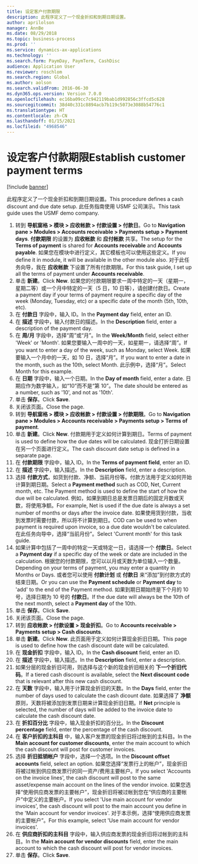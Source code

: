 ```yaml
---
title: 设定客户付款期限
description: 此程序定义了一个现金折扣和到期日期设置。
author: aprilolson
manager: AnnBe
ms.date: 08/29/2018
ms.topic: business-process
ms.prod: ''
ms.service: dynamics-ax-applications
ms.technology: ''
ms.search.form: PaymDay, PaymTerm, CashDisc
audience: Application User
ms.reviewer: roschlom
ms.search.region: Global
ms.author: aolson
ms.search.validFrom: 2016-06-30
ms.dyn365.ops.version: Version 7.0.0
ms.openlocfilehash: ec16ba09cc7c942119bab1d992856c3ffcd5c628
ms.sourcegitcommit: 38d40c331c8894acb7b119c5073e3088b54776c1
ms.translationtype: HT
ms.contentlocale: zh-CN
ms.lasthandoff: 01/15/2021
ms.locfileid: "4968546"
---
```

# <a name="establish-customer-payment-terms"></a><span data-ttu-id="f2cd8-103">设定客户付款期限</span><span class="sxs-lookup"><span data-stu-id="f2cd8-103">Establish customer payment terms</span></span>

[!include [banner](../../includes/banner.md)]

<span data-ttu-id="f2cd8-104">此程序定义了一个现金折扣和到期日期设置。</span><span class="sxs-lookup"><span data-stu-id="f2cd8-104">This procedure defines a cash discount and due date setup.</span></span> <span data-ttu-id="f2cd8-105">此任务指南使用 USMF 公司演示。</span><span class="sxs-lookup"><span data-stu-id="f2cd8-105">This task guide uses the USMF demo company.</span></span>

1. <span data-ttu-id="f2cd8-106">转到 **导航窗格 > 模块 > 应收帐款 > 付款设置 > 付款日**。</span><span class="sxs-lookup"><span data-stu-id="f2cd8-106">Go to **Navigation pane > Modules > Accounts receivable > Payments setup > Payment days**.</span></span> <span data-ttu-id="f2cd8-107">**付款期限** 的设置为 **应收帐款** 和 **应付帐款** 共享。</span><span class="sxs-lookup"><span data-stu-id="f2cd8-107">The setup for the **Terms of payment** is shared for **Accounts receivable** and **Accounts payable**.</span></span> <span data-ttu-id="f2cd8-108">如果您在模块中进行定义，其它模板也可以使用这些定义。</span><span class="sxs-lookup"><span data-stu-id="f2cd8-108">If you define it in module, it will be available in the other module also.</span></span> <span data-ttu-id="f2cd8-109">对于此任务向导，我在 **应收帐款** 下设置了所有付款期限。</span><span class="sxs-lookup"><span data-stu-id="f2cd8-109">For this task guide, I set up all the terms of payment under **Accounts receivable**.</span></span>
2. <span data-ttu-id="f2cd8-110">单击 **新建**。</span><span class="sxs-lookup"><span data-stu-id="f2cd8-110">Click **New**.</span></span> <span data-ttu-id="f2cd8-111">如果您的付款期限要求一周中特定的一天（星期一，星期二等）或一个月中特定的一天（5 日，10 日等），请创建付款日。</span><span class="sxs-lookup"><span data-stu-id="f2cd8-111">Create a payment day if your terms of payment require a specific day of the week (Monday, Tuesday, etc) or a specific date of the month (5th, 10th, etc).</span></span> 
3. <span data-ttu-id="f2cd8-112">在 **付款日** 字段中，输入 ID。</span><span class="sxs-lookup"><span data-stu-id="f2cd8-112">In the **Payment day** field, enter an ID.</span></span>
4. <span data-ttu-id="f2cd8-113">在 **描述** 字段中，输入付款日的描述。</span><span class="sxs-lookup"><span data-stu-id="f2cd8-113">In the **Description** field, enter a description of the payment day.</span></span>
5. <span data-ttu-id="f2cd8-114">在 **周/月** 字段中，选择“周”或“月”。</span><span class="sxs-lookup"><span data-stu-id="f2cd8-114">In the **Week/Month** field, select either 'Week' or 'Month'.</span></span> <span data-ttu-id="f2cd8-115">如果您要输入一周中的一天，如星期一，请选择“周”。</span><span class="sxs-lookup"><span data-stu-id="f2cd8-115">If you want to enter a day of the week, such as Monday, select Week.</span></span> <span data-ttu-id="f2cd8-116">如果要输入一个月中的一天，如 10 日，选择“月”。</span><span class="sxs-lookup"><span data-stu-id="f2cd8-116">If you want to enter a date in the month, such as the 10th, select Month.</span></span> <span data-ttu-id="f2cd8-117">此示例中，选择“月”。</span><span class="sxs-lookup"><span data-stu-id="f2cd8-117">Select Month for this example.</span></span> 
6. <span data-ttu-id="f2cd8-118">在 **日期** 字段中，输入一个日期。</span><span class="sxs-lookup"><span data-stu-id="f2cd8-118">In the **Day of month** field, enter a date.</span></span> <span data-ttu-id="f2cd8-119">日期应作为数字输入，如“10”而不是“第 10”。</span><span class="sxs-lookup"><span data-stu-id="f2cd8-119">The date should be entered as a number, such as '10', and not as '10th'.</span></span> 
7. <span data-ttu-id="f2cd8-120">单击 **保存**。</span><span class="sxs-lookup"><span data-stu-id="f2cd8-120">Click **Save**.</span></span>
8. <span data-ttu-id="f2cd8-121">关闭该页面。</span><span class="sxs-lookup"><span data-stu-id="f2cd8-121">Close the page.</span></span>
9. <span data-ttu-id="f2cd8-122">转到 **导航窗格 > 模块 > 应收帐款 > 付款设置 > 付款期限**。</span><span class="sxs-lookup"><span data-stu-id="f2cd8-122">Go to **Navigation pane > Modules > Accounts receivable > Payments setup > Terms of payment**.</span></span>
10. <span data-ttu-id="f2cd8-123">单击 **新建**。</span><span class="sxs-lookup"><span data-stu-id="f2cd8-123">Click **New**.</span></span> <span data-ttu-id="f2cd8-124">付款期用于定义如何计算到期日。</span><span class="sxs-lookup"><span data-stu-id="f2cd8-124">Terms of payment is used to define how the due dates will be calculated.</span></span> <span data-ttu-id="f2cd8-125">现金打折日期设置在另一个页面进行定义。</span><span class="sxs-lookup"><span data-stu-id="f2cd8-125">The cash discount date setup is defined in a separate page.</span></span> 
11. <span data-ttu-id="f2cd8-126">在 **付款期限** 字段中，输入 ID。</span><span class="sxs-lookup"><span data-stu-id="f2cd8-126">In the **Terms of payment field**, enter an ID.</span></span>
12. <span data-ttu-id="f2cd8-127">在 **描述** 字段中，输入描述。</span><span class="sxs-lookup"><span data-stu-id="f2cd8-127">In the **Description** field, enter a description.</span></span>
13. <span data-ttu-id="f2cd8-128">选择 **付款方式**，如货到付款、净额、当前月份等。付款方法用于定义如何开始计算到期日期。</span><span class="sxs-lookup"><span data-stu-id="f2cd8-128">Select a **Payment method** such as COD, Net, Current month, etc. The Payment method is used to define the start of how the due will be calculated.</span></span> <span data-ttu-id="f2cd8-129">例如，如果到期日总是发票日期后的固定月数或天数，将使用净额。</span><span class="sxs-lookup"><span data-stu-id="f2cd8-129">For example, Net is used if the due date is always a set number of months or days after the invoice date.</span></span> <span data-ttu-id="f2cd8-130">如果使用货到付款，当收到发票时需要付款，所以将不计算到期日。</span><span class="sxs-lookup"><span data-stu-id="f2cd8-130">COD can be used to when payment is required upon invoice, so a due date wouldn't be calculated.</span></span> <span data-ttu-id="f2cd8-131">在此任务向导中，选择“当前月份”。</span><span class="sxs-lookup"><span data-stu-id="f2cd8-131">Select 'Current month' for this task guide.</span></span>  
14. <span data-ttu-id="f2cd8-132">如果计算中包括了一周中的特定一天或特定一日，请选择一个 **付款日**。</span><span class="sxs-lookup"><span data-stu-id="f2cd8-132">Select a **Payment day** if a specific day of the  week or date are included in the calculation.</span></span> <span data-ttu-id="f2cd8-133">根据您的付款期限，您可以以月或天数为单位输入一个数量。</span><span class="sxs-lookup"><span data-stu-id="f2cd8-133">Depending on your terms of payment, you may enter a quantity in Months or Days.</span></span> <span data-ttu-id="f2cd8-134">或者您可以使用 **付款计划** 或 **付款日** 来“添加”到付款方式的结束日期。</span><span class="sxs-lookup"><span data-stu-id="f2cd8-134">Or you can use the **Payment schedule** or **Payment day** to 'add' to the end of the Payment method.</span></span> <span data-ttu-id="f2cd8-135">如果到期日期始终是下个月的 10 号，选择日期为 10 号的 **付款日**。</span><span class="sxs-lookup"><span data-stu-id="f2cd8-135">If the due date will always be the 10th of the next month, select a **Payment day** of the 10th.</span></span> 
15. <span data-ttu-id="f2cd8-136">单击 **保存**。</span><span class="sxs-lookup"><span data-stu-id="f2cd8-136">Click **Save**.</span></span>
16. <span data-ttu-id="f2cd8-137">关闭该页面。</span><span class="sxs-lookup"><span data-stu-id="f2cd8-137">Close the page.</span></span>
17. <span data-ttu-id="f2cd8-138">转到 **应收帐款 > 付款设置 > 现金折扣**。</span><span class="sxs-lookup"><span data-stu-id="f2cd8-138">Go to **Accounts receivable > Payments setup > Cash discounts**.</span></span>
18. <span data-ttu-id="f2cd8-139">单击 **新建**。</span><span class="sxs-lookup"><span data-stu-id="f2cd8-139">Click **New**.</span></span> <span data-ttu-id="f2cd8-140">此页面用于定义如何计算现金折旧日期。</span><span class="sxs-lookup"><span data-stu-id="f2cd8-140">This page is used to define how the cash discount date will be calculated.</span></span> 
19. <span data-ttu-id="f2cd8-141">在 **现金折扣** 字段中，输入 ID。</span><span class="sxs-lookup"><span data-stu-id="f2cd8-141">In the **Cash discount** field, enter an ID.</span></span>
20. <span data-ttu-id="f2cd8-142">在 **描述** 字段中，输入描述。</span><span class="sxs-lookup"><span data-stu-id="f2cd8-142">In the **Description** field, enter a description.</span></span>
21. <span data-ttu-id="f2cd8-143">如果分层的现金折旧可用，则选择与这个新的现金折旧相关的 **下一个折旧代码**。</span><span class="sxs-lookup"><span data-stu-id="f2cd8-143">If a tiered cash discount is available, select the **Next discount code** that is relevant after this new cash discount.</span></span>
22. <span data-ttu-id="f2cd8-144">在 **天数** 字段中，输入用于计算现金折旧的天数。</span><span class="sxs-lookup"><span data-stu-id="f2cd8-144">In the **Days** field, enter the number of days used to calculate the cash dicount date.</span></span> <span data-ttu-id="f2cd8-145">如果选择了 **净额** 原则，天数将被添加到发票日期来计算现金折旧日期。</span><span class="sxs-lookup"><span data-stu-id="f2cd8-145">If **Net** principle is selected, the number of days will be added to the invoice date to calculate the cash discount date.</span></span>  
23. <span data-ttu-id="f2cd8-146">在 **折扣百分比** 字段中，输入现金折扣的百分比。</span><span class="sxs-lookup"><span data-stu-id="f2cd8-146">In the **Discount percentage** field, enter the percentage of the cash discount.</span></span>
24. <span data-ttu-id="f2cd8-147">在 **客户折扣的主科目** 中，输入客户发票的现金折旧将过帐到的主科目。</span><span class="sxs-lookup"><span data-stu-id="f2cd8-147">In the **Main account for customer discounts**, enter the main account to which the cash discount will post for customer invoices.</span></span>
25. <span data-ttu-id="f2cd8-148">选择 **折旧抵销帐户** 字段中，选择一个选项。</span><span class="sxs-lookup"><span data-stu-id="f2cd8-148">In the **Discount offset accounts** field, select an option.</span></span> <span data-ttu-id="f2cd8-149">如果您选择“发票行上的帐户”，现金折旧将被过帐到供应商发票行的同一资产/费用主要帐户。</span><span class="sxs-lookup"><span data-stu-id="f2cd8-149">If you select 'Accounts on the invoice lines', the cash discount will post to the same asset/expense main account on the lines of the vendor invoice.</span></span> <span data-ttu-id="f2cd8-150">如果您选择“使用供应商发票的主要帐户”，现金折旧将被过帐到您在“供应商的主要帐户”中定义的主要帐户。</span><span class="sxs-lookup"><span data-stu-id="f2cd8-150">If you select 'Use main account for vendor invoices', the cash discount will post to the main account you define in the 'Main account for vendor invoices'.</span></span> <span data-ttu-id="f2cd8-151">对于本示例，选择“使用供应商发票的主要帐户”。</span><span class="sxs-lookup"><span data-stu-id="f2cd8-151">For this example, select 'Use main account for vendor invoices'.</span></span> 
26. <span data-ttu-id="f2cd8-152">在 **供应商折扣的主科目** 字段中，输入供应商发票的现金折旧将过帐到的主科目。</span><span class="sxs-lookup"><span data-stu-id="f2cd8-152">In the **Main account for vendor discounts** field, enter the main account to which the cash discount will post for vendor invoices.</span></span>
27. <span data-ttu-id="f2cd8-153">单击 **保存**。</span><span class="sxs-lookup"><span data-stu-id="f2cd8-153">Click **Save**.</span></span>

